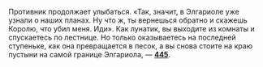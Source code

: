 Противник продолжает улыбаться. «Так, значит, в Элгариоле уже узнали о наших планах. Ну что ж, ты вернешься обратно и скажешь Королю, что убил меня. Иди». Как лунатик, вы выходите из комнаты и спускаетесь по лестнице. Но только оказываетесь на последней ступеньке, как она превращается в песок, а вы снова стоите на краю пустыни на самой границе Элгариола, — [**445**](#n_445).

